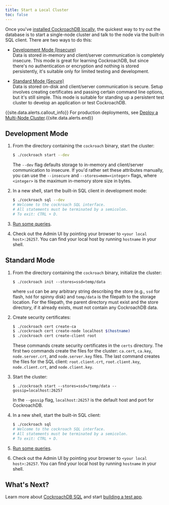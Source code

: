 ```yaml
---
title: Start a Local Cluster
toc: false
---
```


Once you've [installed CockroachDB locally](/install-cockroachdb), the quickest way to try out the database is to start a single-node cluster and talk to the node via the built-in SQL client. There are two ways to do this:

- [Development Mode (Insecure)](#development-mode)  
Data is stored in-memory and client/server communication is completely insecure. This mode is great for learning CockroachDB, but since there's no authentication or encryption and nothing is stored persistently, it's suitable only for limited testing and development.  

- [Standard Mode (Secure)](#standard-mode)  
Data is stored on-disk and client/server communication is secure. Setup involves creating certificates and passing certain command line options, but it's still simple. This mode is suitable for standing up a persistent test cluster to develop an application or test CockroachDB.

{{site.data.alerts.callout_info}} For production deployments, see <a href="http://cockroachlabs.com/docs/deploy-a-multinode-cluster.html">Deploy a Multi-Node Cluster</a>.{{site.data.alerts.end}}

## Development Mode

1. From the directory containing the `cockroach` binary, start the cluster:
    
    ```bash
    $ ./cockroach start --dev
    ```
    The `--dev` flag defaults storage to in-memory and client/server communication to insecure. If you'd rather set these attributes manually, you can use the `--insecure` and `--stores=mem=<integer>` flags, where `<integer>` is the maximum in-memory store size in bytes. 

2. In a new shell, start the built-in SQL client in development mode:

    ```bash
    $ ./cockroach sql --dev
    # Welcome to the cockroach SQL interface.
    # All statements must be terminated by a semicolon.
    # To exit: CTRL + D.
    ```

3. [Run some queries](/basic-sql-commands.html).
4. Check out the Admin UI by pointing your browser to `<your local host>:26257`. You can find your local host by running `hostname` in your shell.    

## Standard Mode

1. From the directory containing the `cockroach` binary, initialize the cluster:

    ```
    $ ./cockroach init --stores=ssd=temp/data
    ```
    where `ssd` can be any arbitrary string describing the store (e.g., `ssd` for flash, `hdd` for spinny disk) and `temp/data` is the filepath to the storage location. For the filepath, the parent directory must exist and the store directory, if it already exists, must not contain any CockroachDB data.

2. Create security certificates:

    ```bash
    $ ./cockroach cert create-ca
    $ ./cockroach cert create-node localhost $(hostname) 
    $ ./cockroach cert create-client root
    ```
    These commands create security certificates in the `certs` directory. The first two commands create the files for the cluster: `ca.cert`, `ca.key`, `node.server.crt`, and `node.server.key` files. The last command creates the files for the SQL client: `root.client.crt`, `root.client.key`, `node.client.crt`, and `node.client.key`.  

3. Start the cluster:

    ```
    $ ./cockroach start --stores=ssd=/temp/data --gossip=localhost:26257
    ```
    In the `--gossip` flag, `localhost:26257` is the default host and port for CockroachDB. 

4. In a new shell, start the built-in SQL client:

    ```bash
    $ ./cockroach sql
    # Welcome to the cockroach SQL interface.
    # All statements must be terminated by a semicolon.
    # To exit: CTRL + D.
    ```

5. [Run some queries](/basic-sql-commands.html).

6. Check out the Admin UI by pointing your browser to `<your local host>:26257`. You can find your local host by running `hostname` in your shell.    

## What's Next?
Learn more about [CockroachDB SQL](/basic-sql-commands.html) and start [building a test app](/build-a-test-app.html).
